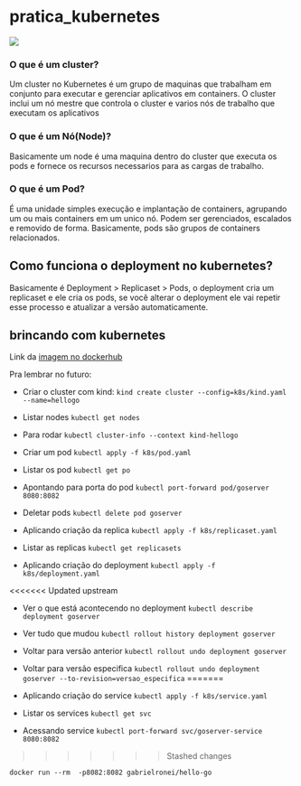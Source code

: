 # pratica_kubernetes
<img src="https://matthewpalmer.net/kubernetes-app-developer/articles/networking-overview.png"/>

### O que é um cluster?
Um cluster no Kubernetes é um grupo de maquinas que trabalham em conjunto para executar e gerenciar aplicativos em containers. O cluster inclui um nó mestre que controla o cluster e varios nós de trabalho que executam os aplicativos
 
### O que é um Nó(Node)?
Basicamente um node é uma maquina dentro do cluster que executa os pods e fornece os recursos necessarios para as cargas de trabalho. 

### O que é um Pod?
É uma unidade simples execução e implantação de containers, agrupando um ou mais containers em um unico nó. Podem ser gerenciados, escalados e removido de forma. Basicamente, pods são grupos de containers relacionados.

## Como funciona o deployment no kubernetes?
Basicamente é Deployment > Replicaset > Pods, o deployment cria um replicaset e ele cria os pods, se você alterar o deployment ele vai repetir esse processo e atualizar a versão automaticamente.

## brincando com kubernetes

Link da [imagem no dockerhub](https://hub.docker.com/r/gabrielronei/hello-go) 

Pra lembrar no futuro:

- Criar o cluster com kind:
`kind create cluster --config=k8s/kind.yaml --name=hellogo`

- Listar nodes
`kubectl get nodes`

- Para rodar
`kubectl cluster-info --context kind-hellogo`

- Criar um pod
`kubectl apply -f k8s/pod.yaml`

- Listar os pod
`kubectl get po`

- Apontando para porta do pod
`kubectl port-forward pod/goserver 8080:8082`

- Deletar pods
`kubectl delete pod goserver`
 
- Aplicando criação da replica
`kubectl apply -f k8s/replicaset.yaml`

- Listar as replicas
`kubectl get replicasets`

- Aplicando criação do deployment
`kubectl apply -f k8s/deployment.yaml`

<<<<<<< Updated upstream
- Ver o que está acontecendo no deployment
`kubectl describe deployment goserver`

- Ver tudo que mudou
`kubectl rollout history deployment goserver`

- Voltar para versão anterior
`kubectl rollout undo deployment goserver`

- Voltar para versão especifica 
`kubectl rollout undo deployment goserver --to-revision=versao_especifica`
=======
- Aplicando criação do service
`kubectl apply -f k8s/service.yaml`

- Listar os services
`kubectl get svc`

- Acessando service
`kubectl port-forward svc/goserver-service 8080:8082`
>>>>>>> Stashed changes

`docker run --rm  -p8082:8082 gabrielronei/hello-go`
